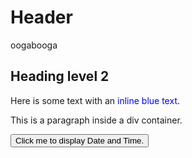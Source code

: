 # Header
oogabooga

## Heading level 2

Here is some text with an <span style="color:blue">inline blue text</span>.
<div>
  <p>This is a paragraph inside a div container.</p>
  
</div>

<button type="button"
onclick="document.getElementById('demo').innerHTML = Date()">
Click me to display Date and Time.</button>

<p id="demo"></p>

<script type = "module">
  import cube from '/scripts.js'
  console.log(cube(3))
</script>
